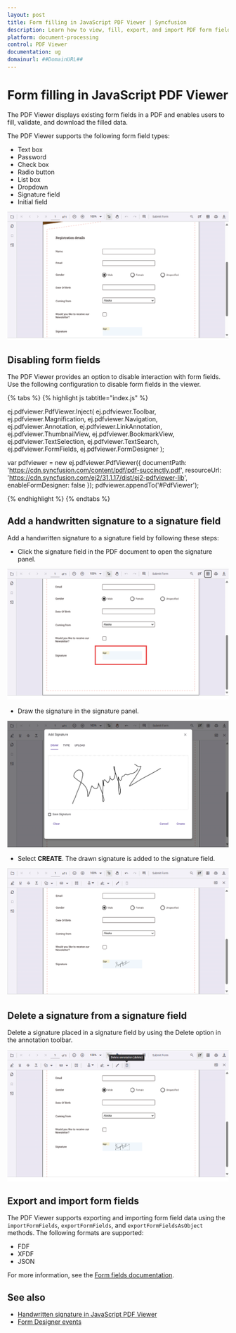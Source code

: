 ```yaml
---
layout: post
title: Form filling in JavaScript PDF Viewer | Syncfusion
description: Learn how to view, fill, export, and import PDF form fields using the Syncfusion JavaScript PDF Viewer, including disabling interaction and working with signatures.
platform: document-processing
control: PDF Viewer
documentation: ug
domainurl: ##DomainURL##
---
```


# Form filling in JavaScript PDF Viewer

The PDF Viewer displays existing form fields in a PDF and enables users to fill, validate, and download the filled data.

The PDF Viewer supports the following form field types:

* Text box
* Password
* Check box
* Radio button
* List box
* Dropdown
* Signature field
* Initial field

![Form filling in JavaScript PDF Viewer](./images/form-filling.png)

## Disabling form fields

The PDF Viewer provides an option to disable interaction with form fields. Use the following configuration to disable form fields in the viewer.

{% tabs %}
{% highlight js tabtitle="index.js" %}

ej.pdfviewer.PdfViewer.Inject(
    ej.pdfviewer.Toolbar, ej.pdfviewer.Magnification, ej.pdfviewer.Navigation, ej.pdfviewer.Annotation,
    ej.pdfviewer.LinkAnnotation, ej.pdfviewer.ThumbnailView, ej.pdfviewer.BookmarkView, ej.pdfviewer.TextSelection,
    ej.pdfviewer.TextSearch, ej.pdfviewer.FormFields, ej.pdfviewer.FormDesigner
);

var pdfviewer = new ej.pdfviewer.PdfViewer({
    documentPath: 'https://cdn.syncfusion.com/content/pdf/pdf-succinctly.pdf',
    resourceUrl: 'https://cdn.syncfusion.com/ej2/31.1.17/dist/ej2-pdfviewer-lib',
    enableFormDesigner: false
});
pdfviewer.appendTo('#PdfViewer');

{% endhighlight %}
{% endtabs %}

## Add a handwritten signature to a signature field

Add a handwritten signature to a signature field by following these steps:

* Click the signature field in the PDF document to open the signature panel.

![Signature field in JavaScript PDF Viewer](./images/form-filling-signature.png)

* Draw the signature in the signature panel.

![Signature panel in JavaScript PDF Viewer](./images/form-filling-signature-dialog.png)

* Select **CREATE**. The drawn signature is added to the signature field.

![Signature added in JavaScript PDF Viewer](./images/form-filling-signature-signed.png)

## Delete a signature from a signature field

Delete a signature placed in a signature field by using the Delete option in the annotation toolbar.

![Deleting a signature in JavaScript PDF Viewer](./images/form-filling-signature-del.png)

## Export and import form fields

The PDF Viewer supports exporting and importing form field data using the `importFormFields`, `exportFormFields`, and `exportFormFieldsAsObject` methods. The following formats are supported:

* FDF
* XFDF
* JSON

For more information, see the [Form fields documentation](https://help.syncfusion.com/document-processing/pdf/pdf-viewer/javascript-es5/form-designer/create-programmatically#export-and-import-form-fields).

## See also

* [Handwritten signature in JavaScript PDF Viewer](./annotations/signature-annotation)
* [Form Designer events](./form-designer/form-field-events)
